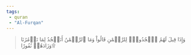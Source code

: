 ```yaml
---
tags: 
 - quran 
 - "Al-Furqan"
---
```


> وَإِذَا قِيلَ لَهُمُ ٱسۡجُدُواْۤ لِلرَّحۡمَٰنِ قَالُواْ وَمَا ٱلرَّحۡمَٰنُ أَنَسۡجُدُ لِمَا تَأۡمُرُنَا وَزَادَهُمۡ نُفُورٗا۩
